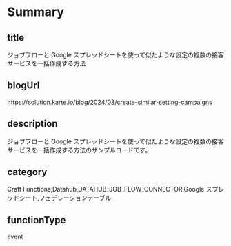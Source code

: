 # Summary

## title

ジョブフローと Google スプレッドシートを使って似たような設定の複数の接客サービスを一括作成する方法

## blogUrl

https://solution.karte.io/blog/2024/08/create-similar-setting-campaigns

## description

ジョブフローと Google スプレッドシートを使って似たような設定の複数の接客サービスを一括作成する方法のサンプルコードです。

## category

Craft Functions,Datahub,DATAHUB_JOB_FLOW_CONNECTOR,Google スプレッドシート,フェデレーションテーブル

## functionType

event
